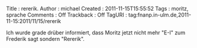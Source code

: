 Title     : rererik.
Author    : michael
Created   : 2011-11-15T15:55:52
Tags      : moritz, sprache
Comments  : Off
Trackback : Off
TagURI    : tag:fnanp.in-ulm.de,2011-11-15:2011/11/15/rererik

Ich wurde grade drüber informiert, dass Moritz jetzt nicht mehr "E-I" zum
Frederik sagt sondern "Rererik".
